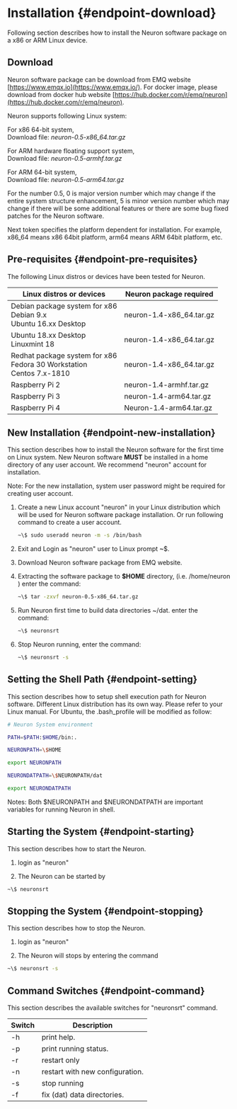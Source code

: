 # Installation {#endpoint-download}

Following section describes how to install the Neuron software package on a x86 or ARM Linux device.

## Download

Neuron software package can be download from EMQ website [https://www.emqx.io](https://www.emqx.io/). For docker image, please download from docker hub website [https://hub.docker.com/r/emq/neuron](https://hub.docker.com/r/emq/neuron).

Neuron supports following Linux system:

For x86 64-bit system,<br>Download file: _neuron-0.5-x86_64.tar.gz_

For ARM hardware floating support system,<br>Download file: _neuron-0.5-armhf.tar.gz_

For ARM 64-bit system,<br>Download file: _neuron-0.5-arm64.tar.gz_

For the number 0.5, 0 is major version number which may change if the entire system structure enhancement, 5 is minor version number which may change if there will be some additional features or there are some bug fixed patches for the Neuron software.

Next token specifies the platform dependent for installation. For example, x86_64 means x86 64bit platform, arm64 means ARM 64bit platform, etc.

## Pre-requisites {#endpoint-pre-requisites}

The following Linux distros or devices have been tested for Neuron.

| Linux distros or devices                                                  | Neuron package required  |
| ------------------------------------------------------------------------- | ------------------------ |
| Debian package system for x86<br>Debian 9.x<br>Ubuntu 16.xx Desktop       | neuron-1.4-x86_64.tar.gz |
| Ubuntu 18.xx Desktop<br>Linuxmint 18                                      | neuron-1.4-x86_64.tar.gz |
| Redhat package system for x86<br>Fedora 30 Workstation<br>Centos 7.x-1810 | neuron-1.4-x86_64.tar.gz |
| Raspberry Pi 2                                                            | neuron-1.4-armhf.tar.gz  |
| Raspberry Pi 3                                                            | neuron-1.4-arm64.tar.gz  |
| Raspberry Pi 4                                                            | Neuron-1.4-arm64.tar.gz  |

## New Installation {#endpoint-new-installation}

This section describes how to install the Neuron software for the first time on Linux system. New Neuron software **MUST** be installed in a home directory of any user account. We recommend &quot;neuron&quot; account for installation.

Note: For the new installation, system user password might be required for creating user account.

1. Create a new Linux account &quot;neuron&quot; in your Linux distribution which will be used for Neuron software package installation. Or run following command to create a user account.

   ```bash
   ~\$ sudo useradd neuron -m -s /bin/bash
   ```

2. Exit and Login as &quot;neuron&quot; user to Linux prompt ~\$.

3. Download Neuron software package from EMQ website.

4. Extracting the software package to **\$HOME** directory, (i.e. /home/neuron ) enter the command:

   ```bash
   ~\$ tar -zxvf neuron-0.5-x86_64.tar.gz
   ```

5. Run Neuron first time to build data directories ~/dat. enter the command:

   ```bash
   ~\$ neuronsrt
   ```

6. Stop Neuron running, enter the command:

   ```bash
   ~\$ neuronsrt -s
   ```

## Setting the Shell Path {#endpoint-setting}

This section describes how to setup shell execution path for Neuron software. Different Linux distribution has its own way. Please refer to your Linux manual. For Ubuntu, the .bash_profile will be modified as follow:

```bash
# Neuron System environment

PATH=$PATH:$HOME/bin:.

NEURONPATH=\$HOME

export NEURONPATH

NEURONDATPATH=\$NEURONPATH/dat

export NEURONDATPATH
```

Notes: Both $NEURONPATH and $NEURONDATPATH are important variables for running Neuron in shell.

## Starting the System {#endpoint-starting}

This section describes how to start the Neuron.

1. login as &quot;neuron&quot;

2. The Neuron can be started by

```bash
~\$ neuronsrt
```

## Stopping the System {#endpoint-stopping}

This section describes how to stop the Neuron.

1. login as &quot;neuron&quot;

2. The Neuron will stops by entering the command

```bash
~\$ neuronsrt -s
```

## Command Switches {#endpoint-command}

This section describes the available switches for &quot;neuronsrt&quot; command.

| Switch | Description                     |
| ------ | ------------------------------- |
| -h     | print help.                     |
| -p     | print running status.           |
| -r     | restart only                    |
| -n     | restart with new configuration. |
| -s     | stop running                    |
| -f     | fix (dat) data directories.     |

